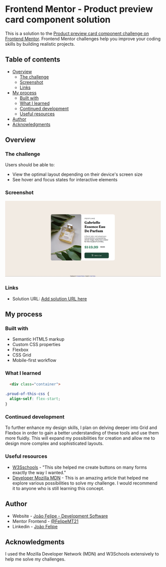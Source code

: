 # Frontend Mentor - Product preview card component solution

This is a solution to the [Product preview card component challenge on Frontend Mentor](https://www.frontendmentor.io/challenges/product-preview-card-component-GO7UmttRfa). Frontend Mentor challenges help you improve your coding skills by building realistic projects. 

## Table of contents

- [Overview](#overview)
  - [The challenge](#the-challenge)
  - [Screenshot](#screenshot)
  - [Links](#links)
- [My process](#my-process)
  - [Built with](#built-with)
  - [What I learned](#what-i-learned)
  - [Continued development](#continued-development)
  - [Useful resources](#useful-resources)
- [Author](#author)
- [Acknowledgments](#acknowledgments)

## Overview

### The challenge

Users should be able to:

- View the optimal layout depending on their device's screen size
- See hover and focus states for interactive elements

### Screenshot

![](./screenshot.png)

### Links

- Solution URL: [Add solution URL here](https://github.com/FelipeMT21/product-preview-card-component-main)

## My process

### Built with

- Semantic HTML5 markup
- Custom CSS properties
- Flexbox
- CSS Grid
- Mobile-first workflow

### What I learned

```html
  <div class="container">
```
```css
.proud-of-this-css {
  align-self: flex-start;
}
```

### Continued development

To further enhance my design skills, I plan on delving deeper into Grid and Flexbox in order to gain a better understanding of these tools and use them more fluidly. This will expand my possibilities for creation and allow me to design more complex and sophisticated layouts.

### Useful resources

- [W3Sschools](https://www.w3schools.com/) - "This site helped me create buttons on many forms exactly the way I wanted."
- [Developer Mozilla MDN](https://developer.mozilla.org/pt-BR/) - This is an amazing article that helped me explore various possibilities to solve my challenge. I would recommend it to anyone who is still learning this concept.

## Author

- Website - [João Felipe - Development Software](https://felipemt21.github.io/curriculo/)
- Mentor Frontend - [@FelipeMT21](https://www.frontendmentor.io/profile/FelipeMT21)
- Linkedin - [João Felipe](https://www.linkedin.com/in/jo%C3%A3o-felipe-1028aa210/)

## Acknowledgments

I used the Mozilla Developer Network (MDN) and W3Schools extensively to help me solve my challenges.